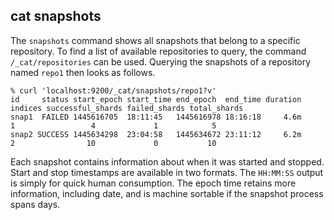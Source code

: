 ## cat snapshots

The `snapshots` command shows all snapshots that belong to a specific repository. To find a list of available repositories to query, the command `/_cat/repositories` can be used. Querying the snapshots of a repository named `repo1` then looks as follows.
    
    
    % curl 'localhost:9200/_cat/snapshots/repo1?v'
    id     status start_epoch start_time end_epoch  end_time duration indices successful_shards failed_shards total_shards
    snap1  FAILED 1445616705  18:11:45   1445616978 18:16:18     4.6m       1                 4             1            5
    snap2 SUCCESS 1445634298  23:04:58   1445634672 23:11:12     6.2m       2                10             0           10

Each snapshot contains information about when it was started and stopped. Start and stop timestamps are available in two formats. The `HH:MM:SS` output is simply for quick human consumption. The epoch time retains more information, including date, and is machine sortable if the snapshot process spans days.
